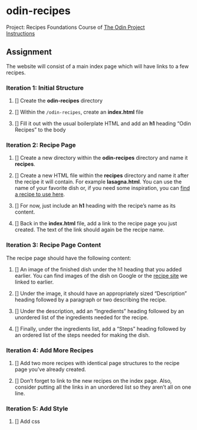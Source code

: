 # odin-recipes

Project: Recipes
Foundations Course of [The Odin Project](https://theodinproject.com)  
[Instructions](https://theodinproject.com/lessons/foundations-recipes)

## Assignment

The website will consist of a main index page which will have links to a few recipes.

### Iteration 1: Initial Structure

1. [] Create the **odin-recipes** directory

1. [] Within the `/odin-recipes`, create an **index.html** file

1. [] Fill it out with the usual boilerplate HTML and add an **h1** heading “Odin Recipes” to the body

### Iteration 2: Recipe Page

1. [] Create a new directory within the **odin-recipes** directory and name it **recipes**.

1. [] Create a new HTML file within the **recipes** directory and name it after the recipe it will contain. For example **lasagna.html**. You can use the name of your favorite dish or, if you need some inspiration, you can [find a recipe to use here](https://www.allrecipes.com/).

1. [] For now, just include an **h1** heading with the recipe’s name as its content.

1. [] Back in the **index.html** file, add a link to the recipe page you just created. The text of the link should again be the recipe name.

### Iteration 3: Recipe Page Content

The recipe page should have the following content:

1. [] An image of the finished dish under the h1 heading that you added earlier. You can find images of the dish on Google or the [recipe site](https://www.allrecipes.com/) we linked to earlier.

1. [] Under the image, it should have an appropriately sized “Description” heading followed by a paragraph or two describing the recipe.

1. [] Under the description, add an “Ingredients” heading followed by an unordered list of the ingredients needed for the recipe.

1. [] Finally, under the ingredients list, add a “Steps” heading followed by an ordered list of the steps needed for making the dish.

### Iteration 4: Add More Recipes

1. [] Add two more recipes with identical page structures to the recipe page you’ve already created.

1. [] Don’t forget to link to the new recipes on the index page. Also, consider putting all the links in an unordered list so they aren’t all on one line.

### Iteration 5: Add Style

1. [] Add css
